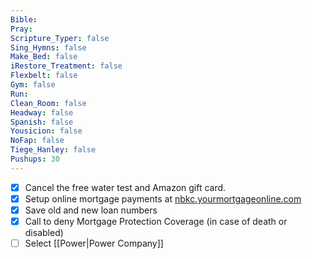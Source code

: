 ```yaml
---
Bible: 
Pray: 
Scripture_Typer: false
Sing_Hymns: false
Make_Bed: false
iRestore_Treatment: false
Flexbelt: false
Gym: false
Run: 
Clean_Room: false
Headway: false
Spanish: false
Yousicion: false
NoFap: false
Tiege_Hanley: false
Pushups: 30
---
```


- [x] Cancel the free water test and Amazon gift card.
- [x] Setup online mortgage payments at [nbkc.yourmortgageonline.com](https://nbkc.yourmortgageonline.com/)
- [x] Save old and new loan numbers
- [x] Call to deny Mortgage Protection Coverage (in case of death or disabled)
- [ ] Select [[Power|Power Company]]